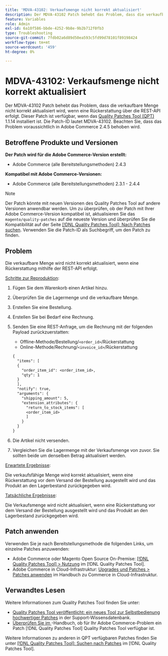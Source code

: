 ```yaml
---
title: 'MDVA-43102: Verkaufsmenge nicht korrekt aktualisiert'
description: Der MDVA-43102 Patch behebt das Problem, dass die verkaufbare Menge nicht korrekt aktualisiert wird, wenn eine Rückerstattung über die REST-API erfolgt. Dieser Patch ist verfügbar, wenn das [Quality Patches Tool (QPT)](https://experienceleague.adobe.com/de/docs/commerce-operations/tools/quality-patches-tool/quality-patches-tool-to-self-serve-quality-patches) 1.1.14 installiert ist. Die Patch-ID lautet MDVA-43102. Beachten Sie, dass das Problem voraussichtlich in Adobe Commerce 2.4.5 behoben wird.
feature: Variables
role: Admin
exl-id: 6a10f586-bbde-4252-9b8e-9b2b712f0fb3
type: Troubleshooting
source-git-commit: 7fdb02a6d89d50ea593c5fd99d78101f89198424
workflow-type: tm+mt
source-wordcount: '459'
ht-degree: 0%

---
```


# MDVA-43102: Verkaufsmenge nicht korrekt aktualisiert

Der MDVA-43102 Patch behebt das Problem, dass die verkaufbare Menge nicht korrekt aktualisiert wird, wenn eine Rückerstattung über die REST-API erfolgt. Dieser Patch ist verfügbar, wenn das [Quality Patches Tool (QPT)](https://experienceleague.adobe.com/de/docs/commerce-operations/tools/quality-patches-tool/quality-patches-tool-to-self-serve-quality-patches) 1.1.14 installiert ist. Die Patch-ID lautet MDVA-43102. Beachten Sie, dass das Problem voraussichtlich in Adobe Commerce 2.4.5 behoben wird.

## Betroffene Produkte und Versionen

**Der Patch wird für die Adobe Commerce-Version erstellt:**

* Adobe Commerce (alle Bereitstellungsmethoden) 2.4.3

**Kompatibel mit Adobe Commerce-Versionen:**

* Adobe Commerce (alle Bereitstellungsmethoden) 2.3.1 - 2.4.4

>[!NOTE]
>
>Der Patch könnte mit neuen Versionen des Quality Patches Tool auf andere Versionen anwendbar werden. Um zu überprüfen, ob der Patch mit Ihrer Adobe Commerce-Version kompatibel ist, aktualisieren Sie das `magento/quality-patches` auf die neueste Version und überprüfen Sie die Kompatibilität auf der Seite [[!DNL Quality Patches Tool]: Nach Patches suchen](https://experienceleague.adobe.com/de/docs/commerce-operations/tools/quality-patches-tool/quality-patches-tool-to-self-serve-quality-patches). Verwenden Sie die Patch-ID als Suchbegriff, um den Patch zu finden.

## Problem

Die verkaufbare Menge wird nicht korrekt aktualisiert, wenn eine Rückerstattung mithilfe der REST-API erfolgt.

<u>Schritte zur Reproduktion</u>:

1. Fügen Sie dem Warenkorb einen Artikel hinzu.
1. Überprüfen Sie die Lagermenge und die verkaufbare Menge.
1. Erstellen Sie eine Bestellung.
1. Erstellen Sie bei Bedarf eine Rechnung.
1. Senden Sie eine REST-Anfrage, um die Rechnung mit der folgenden Payload zurückzuerstatten:

   * Offline-Methode/Bestellung/`<order_id>`/Rückerstattung
   * Online-Methode/Rechnung/`<invoice_id>`/Rückerstattung

   ```rest
   {
     "items": [
     {
       "order_item_id": <order_item_id>,
       "qty": 1
     }
     ],
     "notify": true,
     "arguments": {
       "shipping_amount": 5,
       "extension_attributes": {
         "return_to_stock_items": [
         <order_item_id>
         ]
       }
     }
   }
   ```

1. Die Artikel nicht versenden.
1. Vergleichen Sie die Lagermenge mit der Verkaufsmenge von zuvor. Sie sollten beide um denselben Betrag aktualisiert werden.

<u>Erwartete Ergebnisse</u>:

Die verkaufsfähige Menge wird korrekt aktualisiert, wenn eine Rückerstattung vor dem Versand der Bestellung ausgestellt wird und das Produkt an den Lagerbestand zurückgegeben wird.

<u>Tatsächliche Ergebnisse</u>:

Die Verkaufsmenge wird nicht aktualisiert, wenn eine Rückerstattung vor dem Versand der Bestellung ausgestellt wird und das Produkt an den Lagerbestand zurückgegeben wird.

## Patch anwenden

Verwenden Sie je nach Bereitstellungsmethode die folgenden Links, um einzelne Patches anzuwenden:

* Adobe Commerce oder Magento Open Source On-Premise: [[!DNL Quality Patches Tool] > Nutzung](/help/tools/quality-patches-tool/usage.md) im [!DNL Quality Patches Tool].
* Adobe Commerce in Cloud-Infrastruktur: [Upgrades und Patches > Patches anwenden](https://experienceleague.adobe.com/docs/commerce-cloud-service/user-guide/develop/upgrade/apply-patches.html?lang=de) im Handbuch zu Commerce in Cloud-Infrastruktur.

## Verwandtes Lesen

Weitere Informationen zum Quality Patches Tool finden Sie unter:

* [Quality Patches Tool veröffentlicht: ein neues Tool zur Selbstbedienung hochwertiger Patches](https://experienceleague.adobe.com/de/docs/commerce-operations/tools/quality-patches-tool/quality-patches-tool-to-self-serve-quality-patches) in der Support-Wissensdatenbank.
* [Überprüfen Sie im ](/help/tools/quality-patches-tool/patches-available-in-qpt/check-patch-for-magento-issue-with-magento-quality-patches.md)-Handbuch, ob für Ihr Adobe Commerce-Problem ein Patch [!DNL Quality Patches Tool] Quality Patches Tool verfügbar ist.

Weitere Informationen zu anderen in QPT verfügbaren Patches finden Sie unter [[!DNL Quality Patches Tool]: Suchen nach Patches](https://experienceleague.adobe.com/tools/commerce-quality-patches/index.html?lang=de) im [!DNL Quality Patches Tool].
